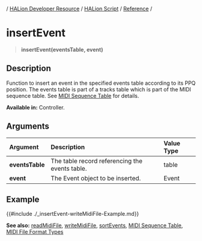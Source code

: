 / [HALion Developer Resource](../../HALion-Developer-Resource.md) / [HALion Script](./HALion-Script.md) / [Reference](./Reference.md) /

# insertEvent

>**insertEvent(eventsTable, event)**

## Description

Function to insert an event in the specified events table according to its PPQ position. The events table is part of a tracks table which is part of the MIDI sequence table. See [MIDI Sequence Table](./MIDI-Sequence-Table.md) for details.

**Available in:** Controller.

## Arguments

|Argument|Description|Value Type|
|:-|:-|:-|
|**eventsTable**|The table record referencing the events table.|table|
|**event**|The Event object to be inserted.|Event|

## Example

{{#include ./_insertEvent-writeMidiFile-Example.md}}

**See also:** [readMidiFile](./readMidiFile.md), [writeMidiFile](./writeMidiFile.md), [sortEvents](./sortEvents.md), [MIDI Sequence Table](./MIDI-Sequence-Table.md), [MIDI File Format Types](./MIDI-File-Format-Types.md)